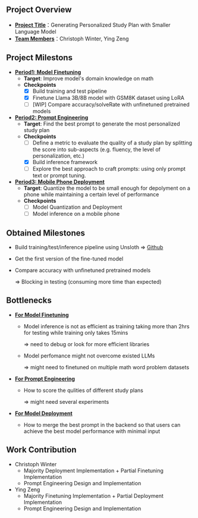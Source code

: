 ## Project Overview

* **<u>Project Title</u>**：Generating Personalized Study Plan with Smaller Language Model
* **<u>Team Members</u>**：Christoph Winter, Ying Zeng

## Project Milestons

* <u>**Period1: Model Finetuning**</u>
  * **Target**: Improve model's domain knowledge on math
  * **Checkpoints**
    - [x] Build training and test pipeline
    - [x] Finetune Llama 3B/8B model with GSM8K dataset using LoRA 
    - [ ] [WIP] Compare accuracy/solveRate with unfinetuned pretrained models
* <u>**Period2: Prompt Engineering**</u>
  * **Target**: Find the best prompt to generate the most personalized study plan
  * **Checkpoints**
    - [ ] Define a metric to evaluate the quality of a study plan by splitting the score into sub-aspects (e.g. fluency, the level of personalization, etc.)
    - [x] Build inference framework
    - [ ] Explore the best approach to craft prompts: using only prompt text or prompt tuning.
* **<u>Period3: Mobile Phone Deployment</u>**
  * **Target**: Quantize the model to be small enough for depolyment on a phone while maintaining a certain level of performance
  * **Checkpoints**
    - [ ] Model Quantization and Deployment
    - [ ] Model inference on a mobile phone

## Obtained Milestones

* Build training/test/inference pipeline using Unsloth => [Github](https://github.com/WIN0624/LLM-for-Study-Plan/tree/Ying)

* Get the first version of the fine-tuned model 

* Compare accuracy with unfinetuned pretrained models

  => Blocking in testing (consuming more time than expected)

## Bottlenecks

* **<u>For Model Finetuning</u>**

  * Model inference is not as efficient as training taking more than 2hrs for testing while training only takes 15mins

    => need to debug or look for more efficient libraries

  * Model perfomance might not overcome existed LLMs

    => might need to finetuned on multiple math word problem datasets

* **<u>For Prompt Engineering</u>**

  * How to score the qulities of different study plans 

    => might need several experiments

* **<u>For Model Deployment</u>**

  * How to merge the best prompt in the backend so that users can achieve the best model performance with minimal input

## Work Contribution

* Christoph Winter
  * Majority Deployment Implementation + Partial Finetuning Implementation
  * Prompt Engineering Design and Implementation
* Ying Zeng
  * Majority Finetuning Implementation + Partial Deployment Implementation
  * Prompt Engineering Design and Implementation
